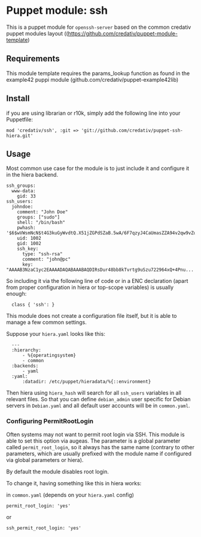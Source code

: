 # Puppet module: ssh

This is a puppet module for `openssh-server` based on the common credativ puppet modules
layout ((https://github.com/credativ/puppet-module-template)

## Requirements
This module template requires the params_lookup function as found in the
example42 puppi module (github.com/credativ/puppet-example42lib)

## Install

if you are using librarian or r10k, simply add the following line into your Puppetfile:

    mod 'credativ/ssh', :git => 'git://github.com/credativ/puppet-ssh-hiera.git'

## Usage

Most common use case for the module is to just include it and configure it
in the hiera backend.

    ssh_groups:
      www-data:
        gid: 33
    ssh_users:
      johndoe:
        comment: "John Doe"
        groups: ["sudo"]
        shell: "/bin/bash"
        pwhash: '$6$wVWsmNcN$t4G3kuGyWvdtQ.X51jZGPdSZaB.5wA/6F7qzyJ4CaUmasZZA94v2qw9vZueyXRSeRBWmHxCKBdiLIK35lyK3y0'
        uid: 1002
        gid: 1002
        ssh_key:
          type: "ssh-rsa"
          comment: "john@pc"
          key: "AAAAB3NzaC1yc2EAAAADAQABAAABAQDIRsDur48bb8kTvrtg9uSzu722964xQ+4Pnu...

So including it via the following line of code or in a ENC declaration
(apart from proper configuration in hiera or top-scope variables)
is usually enough:

      class { 'ssh': }

This module does not create a configuration file itself, but it is able to manage a few common settings.

Suppose your `hiera.yaml` looks like this:

      ---
      :hierarchy:
          - %{operatingsystem}
          - common
      :backends:
          - yaml
      :yaml:
          :datadir: /etc/puppet/hieradata/%{::environment}

Then hiera using `hiera_hash` will search for all `ssh_users` variables in all relevant files. So that you can define `debian_admin` user specific for Debian servers in `Debian.yaml` and all default user accounts will be in `common.yaml`.


### Configuring PermitRootLogin

Often systems may not want to permit root login via SSH. This module is
able to set this option via augeas. The parameter is a global parameter
called `permit_root_login`, so it always has the same name (contrary
to other parameters, which are usually prefixed with the module name if
configured via global parameters or hiera).

By default the module disables root login.

To change it, having something like this in hiera works:

in `common.yaml` (depends on your `hiera.yaml` config)

    permit_root_login: 'yes'
  
or 

    ssh_permit_root_login: 'yes'
